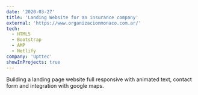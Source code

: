 ```yaml
---
date: '2020-03-27'
title: 'Landing Website for an insurance company'
external: 'https://www.organizacionmonaco.com.ar/'
tech:
  - HTML5
  - Bootstrap
  - AMP
  - Netlify
company: 'Upttec'
showInProjects: true
---
```


Building a landing page website full responsive with animated text, contact form and integration with google maps.
